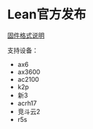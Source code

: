# Lean官方发布            

[固件格式说明](https://bingmeme.github.io/OpenWrt_CN/tips/CHOOSE.html)         

支持设备：        

* ax6
* ax3600
* ac2100
* k2p
* 新3
* acrh17
* 竞斗云2
* r5s   

     
 
